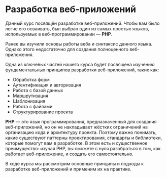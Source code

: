 # Разработка веб-приложений

Данный курс посвящён разработке веб-приложений. Чтобы вам было легче его осваивать, был выбран один из самых простых языков, используемых в веб-программировании — **PHP**.

Ранее вы изучили основы работы веба и синтаксис данного языка. Однако этого недостаточно для создания полноценного веб-приложения. 

Одна из ключевых частей нашего курса будет посвящена изучению фундаментальных принципов разработки веб-приложений, таких как:

- Обработка форм
- Аутентификация и авторизация
- Работа с базой данных
- Маршрутизация
- Шаблонизация
- Работа с файлами
- Структурирование проекта

**PHP** — это язык программирования, предназначенный для создания веб-приложений, но он не накладывает жёстких ограничений на организацию кода и архитектуру проекта. Поэтому важно понимать, какие существуют паттерны проектирования, стандарты и библиотеки, которые помогут вам в разработке. В этом есть и существенное преимущество: изучая PHP, вы сможете с нуля разобраться в том, как работает веб-приложение, и создать его самостоятельно.

В ходе курса мы рассмотрим основные принципы и подходы к разработке веб-приложений и применим их на практике.